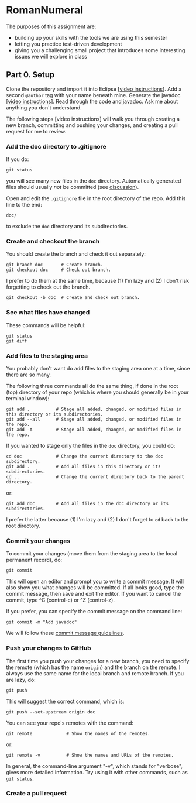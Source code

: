 # RomanNumeral

The purposes of this assignment are:
* building up your skills with the tools we are using this semester
* letting you practice test-driven development
* giving you a challenging small project that introduces some interesting issues we will explore in class

## Part 0. Setup

Clone the repository and import it into Eclipse [[video instructions](https://mills.instructure.com/courses/1074/pages/importing-a-github-classroom-repo-into-eclipse)]. Add a second `@author` tag with your name beneath mine. Generate the javadoc [[video instructions](https://mills.instructure.com/courses/1074/pages/generating-javadoc-in-eclipse)]. Read through the code and javadoc. Ask me about anything you don't understand.

The following steps [video instructions] will walk you through creating a new branch, committing and pushing your changes, and creating a pull request for me to review.

### Add the doc directory to .gitignore
If you do:
```
git status
```
you will see many new files in the `doc` directory. Automatically generated files should usually *not* be committed (see [discussion](https://softwareengineering.stackexchange.com/questions/391804/should-generated-documentation-be-stored-in-a-git-repository)).

Open and edit the `.gitignore` file in the root directory of the repo. Add this line to the end:
```
doc/
```
to exclude the `doc` directory and its subdirectories.

### Create and checkout the branch

You should create the branch and check it out separately:
```
git branch doc       # Create branch.
git checkout doc     # Check out branch.
```
I prefer to do them at the same time, because (1) I'm lazy and (2) I don't risk forgetting to check out the branch.
```
git checkout -b doc  # Create and check out branch.
```

### See what files have changed

These commands will be helpful:
```
git status
git diff
```

### Add files to the staging area

You probably don't want do add files to the staging area one at a time, since there are so many. 

The following three commands all do the same thing, if done in the root (top) directory of your repo (which is where you should generally be in your terminal window):
```
git add .          # Stage all added, changed, or modified files in this directory or its subdirectories.
git add --all      # Stage all added, changed, or modified files in the repo.
git add -A         # Stage all added, changed, or modified files in the repo.
```

If you wanted to stage only the files in the `doc` directory, you could do:
```
cd doc             # Change the current directory to the doc subdirectory.
git add .          # Add all files in this directory or its subdirectories.
cd ..              # Change the current directory back to the parent directory.
```
or:
```
git add doc        # Add all files in the doc directory or its subdirectories.
```
I prefer the latter because (1) I'm lazy and (2) I don't forget to `cd` back to the root directory.

### Commit your changes
To commit your changes (move them from the staging area to the local permanent record), do:
```
git commit
```
This will open an editor and prompt you to write a commit message. It will also show you what changes will be committed. If all looks good, type the commit message, then save and exit the editor. If you want to cancel the commit, type ^C (control-c) or ^Z (control-z).

If you prefer, you can specify the commit message on the command line:
```
git commit -m "Add javadoc"
```
We will follow these [commit message guidelines](https://chris.beams.io/posts/git-commit/).

### Push your changes to GitHub

The first time you push your changes for a new branch, you need to specify the remote (which has the name `origin`) and the branch on the remote. I always use the same name for the local branch and remote branch.  If you are lazy, do:
```
git push
```
This will suggest the correct command, which is:
```
git push --set-upstream origin doc
```
You can see your repo's remotes with the command:
```
git remote             # Show the names of the remotes.
```
or:
```
git remote -v          # Show the names and URLs of the remotes.
```
In general, the command-line argument "-v", which stands for "verbose", gives more detailed information. Try using it with other commands, such as `git status`.

### Create a pull request

